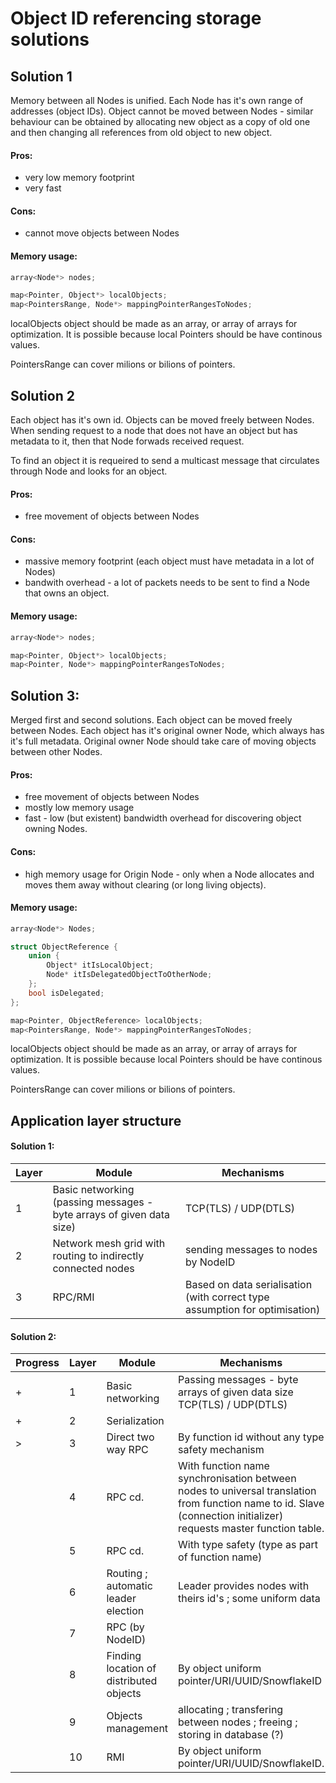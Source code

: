 


# Object ID referencing storage solutions


## Solution 1

Memory between all Nodes is unified. Each Node has it's own range of addresses
(object IDs). Object cannot be moved between Nodes - similar behaviour can be
obtained by allocating new object as a copy of old one and then changing all
references from old object to new object.

#### Pros:
- very low memory footprint
- very fast

#### Cons:
- cannot move objects between Nodes

#### Memory usage:
```cpp
array<Node*> nodes;

map<Pointer, Object*> localObjects;
map<PointersRange, Node*> mappingPointerRangesToNodes;
```

localObjects object should be made as an array, or array of arrays for
optimization. It is possible because local Pointers should be have continous
values.

PointersRange can cover milions or bilions of pointers.





## Solution 2

Each object has it's own id. Objects can be moved freely between Nodes. When
sending request to a node that does not have an object but has metadata to it,
then that Node forwads received request.

To find an object it is requeired to send a multicast message that circulates
through Node and looks for an object.

#### Pros:
- free movement of objects between Nodes

#### Cons:
- massive memory footprint (each object must have metadata in a lot of Nodes)
- bandwith overhead - a lot of packets needs to be sent to find a Node that owns
an object.

#### Memory usage:
```cpp
array<Node*> nodes;

map<Pointer, Object*> localObjects;
map<Pointer, Node*> mappingPointerRangesToNodes;
```




## Solution 3:

Merged first and second solutions. Each object can be moved freely between
Nodes. Each object has it's original owner Node, which always has it's full
metadata. Original owner Node should take care of moving objects between other
Nodes.

#### Pros:
- free movement of objects between Nodes
- mostly low memory usage
- fast - low (but existent) bandwidth overhead for discovering object owning
Nodes.

#### Cons:
- high memory usage for Origin Node - only when a Node allocates and moves them
away without clearing (or long living objects).

#### Memory usage:
```cpp
array<Node*> Nodes;

struct ObjectReference {
	union {
		Object* itIsLocalObject;
		Node* itIsDelegatedObjectToOtherNode;
	};
	bool isDelegated;
};

map<Pointer, ObjectReference> localObjects;
map<PointersRange, Node*> mappingPointerRangesToNodes;
```

localObjects object should be made as an array, or array of arrays for
optimization. It is possible because local Pointers should be have continous
values.

PointersRange can cover milions or bilions of pointers.












## Application layer structure

#### Solution 1:

 Layer | Module | Mechanisms
-------|--------|------------
1 | Basic networking (passing messages - byte arrays of given data size) | TCP(TLS) / UDP(DTLS)
2 | Network mesh grid with routing to indirectly connected nodes | sending messages to nodes by NodeID
3 | RPC/RMI | Based on data serialisation (with correct type assumption for optimisation)




#### Solution 2:

 Progress | Layer | Module | Mechanisms
-------|--------|------------|------
\+| 1  | Basic networking | Passing messages - byte arrays of given data size TCP(TLS) / UDP(DTLS)
\+| 2  | Serialization |
\>| 3  | Direct two way RPC | By function id without any type safety mechanism
| | 4  | RPC cd. | With function name synchronisation between nodes to universal translation from function name to id. Slave (connection initializer) requests master function table.
| | 5  | RPC cd. | With type safety (type as part of function name)
| | 6  | Routing ; automatic leader election | Leader provides nodes with theirs id's ; some uniform data
| | 7  | RPC (by NodeID)
| | 8  | Finding location of distributed objects | By object uniform pointer/URI/UUID/SnowflakeID
| | 9  | Objects management | allocating ; transfering between nodes ; freeing ; storing in database (?)
| | 10 | RMI | By object uniform pointer/URI/UUID/SnowflakeID.





